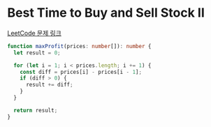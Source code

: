 # Best Time to Buy and Sell Stock II

[LeetCode 문제 링크](https://leetcode.com/problems/best-time-to-buy-and-sell-stock-ii)

```typescript
function maxProfit(prices: number[]): number {
  let result = 0;

  for (let i = 1; i < prices.length; i += 1) {
    const diff = prices[i] - prices[i - 1];
    if (diff > 0) {
      result += diff;
    }
  }

  return result;
}
```
